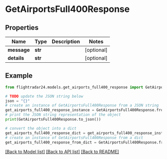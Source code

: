 # GetAirportsFull400Response


## Properties

Name | Type | Description | Notes
------------ | ------------- | ------------- | -------------
**message** | **str** |  | [optional] 
**details** | **str** |  | [optional] 

## Example

```python
from flightradar24.models.get_airports_full400_response import GetAirportsFull400Response

# TODO update the JSON string below
json = "{}"
# create an instance of GetAirportsFull400Response from a JSON string
get_airports_full400_response_instance = GetAirportsFull400Response.from_json(json)
# print the JSON string representation of the object
print(GetAirportsFull400Response.to_json())

# convert the object into a dict
get_airports_full400_response_dict = get_airports_full400_response_instance.to_dict()
# create an instance of GetAirportsFull400Response from a dict
get_airports_full400_response_from_dict = GetAirportsFull400Response.from_dict(get_airports_full400_response_dict)
```
[[Back to Model list]](../README.md#documentation-for-models) [[Back to API list]](../README.md#documentation-for-api-endpoints) [[Back to README]](../README.md)


